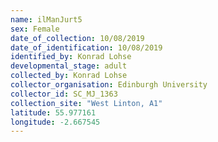 ```yaml
---
name: ilManJurt5
sex: Female
date_of_collection: 10/08/2019
date_of_identification: 10/08/2019
identified_by: Konrad Lohse
developmental_stage: adult
collected_by: Konrad Lohse
collector_organisation: Edinburgh University
collector_id: SC_MJ_1363
collection_site: "West Linton, A1"
latitude: 55.977161
longitude: -2.667545
---
```

